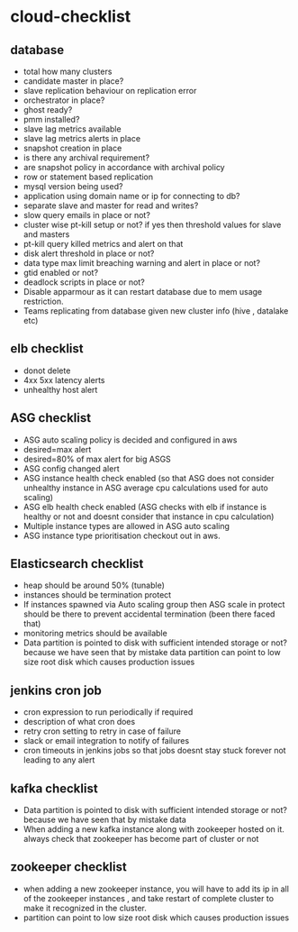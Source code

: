 # cloud-checklist

## database
* total how many clusters
* candidate master in place?
* slave replication behaviour on replication error
* orchestrator in place?
* ghost ready?
* pmm installed?
* slave lag metrics available
* slave lag metrics alerts in place
* snapshot creation in place
* is there any archival requirement?
* are snapshot policy in accordance with archival policy
* row or statement based replication
* mysql version being used?
* application using domain name or ip for connecting to db?
* separate slave and master for read and writes?
* slow query emails in place or not?
* cluster wise pt-kill setup or not? if yes then threshold values for slave and masters
* pt-kill query killed metrics and alert on that
* disk alert threshold in place or not?
* data type max limit breaching warning and alert in place or not?
* gtid enabled or not?
* deadlock scripts in place or not?
* Disable apparmour as it can restart database due to mem usage restriction.
* Teams replicating from database given new cluster info (hive , datalake etc)

## elb checklist
* donot delete
* 4xx 5xx latency alerts
* unhealthy host alert


## ASG checklist
* ASG auto scaling policy is decided and configured in aws
* desired=max alert
* desired=80% of max alert for big ASGS
* ASG config changed alert
* ASG instance health check enabled    (so that ASG does not consider unhealthy instance in ASG average cpu calculations used for auto scaling)
* ASG elb health check enabled          (ASG checks with elb if instance is healthy or not and doesnt consider that instance in cpu calculation)
* Multiple instance types are allowed in ASG auto scaling
* ASG instance type prioritisation checkout out in aws.

## Elasticsearch checklist
* heap should be around 50% (tunable)
* instances should be termination protect
* If instances spawned via Auto scaling group then ASG scale in protect should be there to prevent accidental termination (been there faced that)
* monitoring metrics should be available
* Data partition is pointed to disk with sufficient intended storage or not? because we have seen that by mistake data partition can point to low size root disk which causes production issues

## jenkins cron job
* cron expression to run periodically if required
* description of what cron does
* retry cron setting to retry in case of failure
* slack or email integration to notify of failures
* cron timeouts in jenkins jobs so that jobs doesnt stay stuck forever not leading to any alert

## kafka checklist
* Data partition is pointed to disk with sufficient intended storage or not? because we have seen that by mistake data
* When adding a new kafka instance along with zookeeper hosted on it. always check that zookeeper has become part of cluster or not

## zookeeper checklist
* when adding a new zookeeper instance, you will have to add its ip in all of the zookeeper instances , and take restart of complete cluster to make it recognized in the cluster.
*   partition can point to low size root disk which causes production issues
